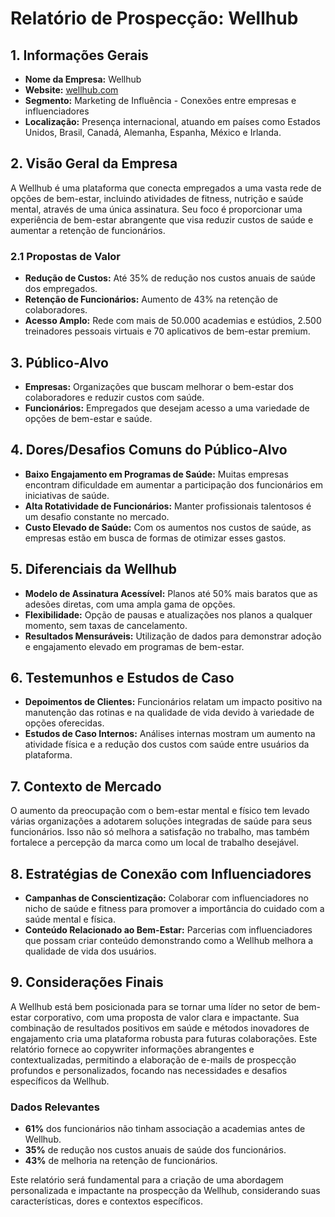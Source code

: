 # Relatório de Prospecção: Wellhub

## 1. Informações Gerais
- **Nome da Empresa:** Wellhub
- **Website:** [wellhub.com](http://www.wellhub.com)
- **Segmento:** Marketing de Influência - Conexões entre empresas e influenciadores
- **Localização:** Presença internacional, atuando em países como Estados Unidos, Brasil, Canadá, Alemanha, Espanha, México e Irlanda.
  
## 2. Visão Geral da Empresa
A Wellhub é uma plataforma que conecta empregados a uma vasta rede de opções de bem-estar, incluindo atividades de fitness, nutrição e saúde mental, através de uma única assinatura. Seu foco é proporcionar uma experiência de bem-estar abrangente que visa reduzir custos de saúde e aumentar a retenção de funcionários.

### 2.1 Propostas de Valor
- **Redução de Custos:** Até 35% de redução nos custos anuais de saúde dos empregados.
- **Retenção de Funcionários:** Aumento de 43% na retenção de colaboradores.
- **Acesso Amplo:** Rede com mais de 50.000 academias e estúdios, 2.500 treinadores pessoais virtuais e 70 aplicativos de bem-estar premium.

## 3. Público-Alvo
- **Empresas:** Organizações que buscam melhorar o bem-estar dos colaboradores e reduzir custos com saúde.
- **Funcionários:** Empregados que desejam acesso a uma variedade de opções de bem-estar e saúde.

## 4. Dores/Desafios Comuns do Público-Alvo
- **Baixo Engajamento em Programas de Saúde:** Muitas empresas encontram dificuldade em aumentar a participação dos funcionários em iniciativas de saúde.
- **Alta Rotatividade de Funcionários:** Manter profissionais talentosos é um desafio constante no mercado.
- **Custo Elevado de Saúde:** Com os aumentos nos custos de saúde, as empresas estão em busca de formas de otimizar esses gastos.

## 5. Diferenciais da Wellhub
- **Modelo de Assinatura Acessível:** Planos até 50% mais baratos que as adesões diretas, com uma ampla gama de opções.
- **Flexibilidade:** Opção de pausas e atualizações nos planos a qualquer momento, sem taxas de cancelamento.
- **Resultados Mensuráveis:** Utilização de dados para demonstrar adoção e engajamento elevado em programas de bem-estar.

## 6. Testemunhos e Estudos de Caso
- **Depoimentos de Clientes:** Funcionários relatam um impacto positivo na manutenção das rotinas e na qualidade de vida devido à variedade de opções oferecidas.
- **Estudos de Caso Internos:** Análises internas mostram um aumento na atividade física e a redução dos custos com saúde entre usuários da plataforma.

## 7. Contexto de Mercado
O aumento da preocupação com o bem-estar mental e físico tem levado várias organizações a adotarem soluções integradas de saúde para seus funcionários. Isso não só melhora a satisfação no trabalho, mas também fortalece a percepção da marca como um local de trabalho desejável.

## 8. Estratégias de Conexão com Influenciadores
- **Campanhas de Conscientização:** Colaborar com influenciadores no nicho de saúde e fitness para promover a importância do cuidado com a saúde mental e física.
- **Conteúdo Relacionado ao Bem-Estar:** Parcerias com influenciadores que possam criar conteúdo demonstrando como a Wellhub melhora a qualidade de vida dos usuários.

## 9. Considerações Finais
A Wellhub está bem posicionada para se tornar uma líder no setor de bem-estar corporativo, com uma proposta de valor clara e impactante. Sua combinação de resultados positivos em saúde e métodos inovadores de engajamento cria uma plataforma robusta para futuras colaborações. Este relatório fornece ao copywriter informações abrangentes e contextualizadas, permitindo a elaboração de e-mails de prospecção profundos e personalizados, focando nas necessidades e desafios específicos da Wellhub.

### Dados Relevantes
- **61%** dos funcionários não tinham associação a academias antes de Wellhub.
- **35%** de redução nos custos anuais de saúde dos funcionários.
- **43%** de melhoria na retenção de funcionários. 

Este relatório será fundamental para a criação de uma abordagem personalizada e impactante na prospecção da Wellhub, considerando suas características, dores e contextos específicos.